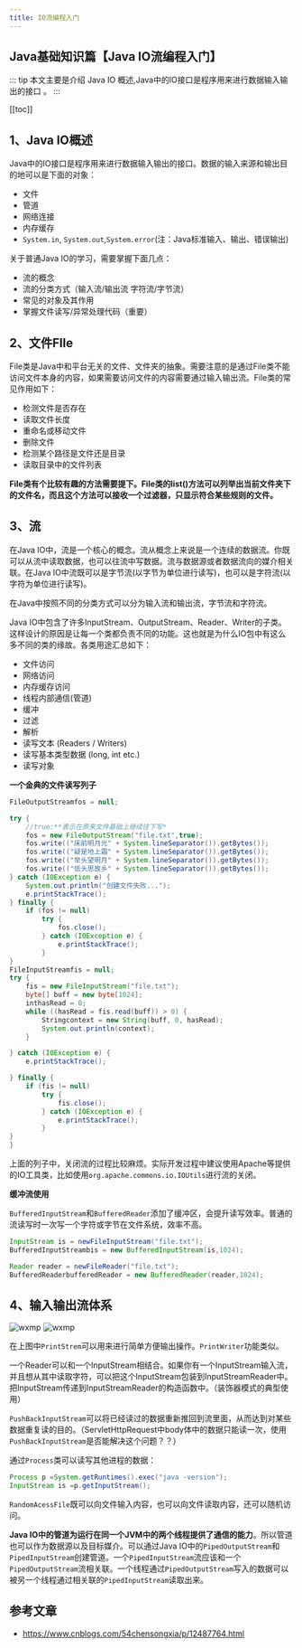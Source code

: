 ```yaml
---
title: IO流编程入门
---
```


## Java基础知识篇【Java IO流编程入门】

::: tip
本文主要是介绍 Java IO 概述,Java中的IO接口是程序用来进行数据输入输出的接口 。
:::

[[toc]]


## 1、Java IO概述
Java中的IO接口是程序用来进行数据输入输出的接口。数据的输入来源和输出目的地可以是下面的对象：

- 文件
- 管道
- 网络连接
- 内存缓存
- `System.in`, `System.out`,`System.error`(注：Java标准输入、输出、错误输出)

关于普通Java IO的学习，需要掌握下面几点：

- 流的概念
- 流的分类方式（输入流/输出流 字符流/字节流）
- 常见的对象及其作用
- 掌握文件读写/异常处理代码（重要）

## 2、文件FIle

File类是Java中和平台无关的文件、文件夹的抽象。需要注意的是通过File类不能访问文件本身的内容，如果需要访问文件的内容需要通过输入输出流。File类的常见作用如下：

- 检测文件是否存在
- 读取文件长度
- 重命名或移动文件
- 删除文件
- 检测某个路径是文件还是目录
- 读取目录中的文件列表

**File类有个比较有趣的方法需要提下。File类的list()方法可以列举出当前文件夹下的文件名，而且这个方法可以接收一个过滤器，只显示符合某些规则的文件。**

## 3、流

在Java IO中，流是一个核心的概念。流从概念上来说是一个连续的数据流。你既可以从流中读取数据，也可以往流中写数据。流与数据源或者数据流向的媒介相关联。在Java IO中流既可以是字节流(以字节为单位进行读写)，也可以是字符流(以字符为单位进行读写)。

在Java中按照不同的分类方式可以分为输入流和输出流，字节流和字符流。

Java IO中包含了许多InputStream、OutputStream、Reader、Writer的子类。这样设计的原因是让每一个类都负责不同的功能。这也就是为什么IO包中有这么多不同的类的缘故。各类用途汇总如下：

- 文件访问
- 网络访问
- 内存缓存访问
- 线程内部通信(管道)
- 缓冲
- 过滤
- 解析
- 读写文本 (Readers / Writers)
- 读写基本类型数据 (long, int etc.)
- 读写对象

**一个金典的文件读写列子**

```java
FileOutputStreamfos = null;

try {
    //true:**表示在原来文件基础上继续往下写*
    fos = new FileOutputStream("file.txt",true);
    fos.write(("床前明月光" + System.lineSeparator()).getBytes());
    fos.write(("疑是地上霜" + System.lineSeparator()).getBytes());
    fos.write(("举头望明月" + System.lineSeparator()).getBytes());
    fos.write(("低头思故乡" + System.lineSeparator()).getBytes());
} catch (IOException e) {
    System.out.println("创建文件失败...");
    e.printStackTrace();
} finally {
    if (fos != null)
        try {
            fos.close();
        } catch (IOException e) {
            e.printStackTrace();
        }
}
FileInputStreamfis = null;
try {
    fis = new FileInputStream("file.txt");
    byte[] buff = new byte[1024];
    inthasRead = 0;
    while ((hasRead = fis.read(buff)) > 0) {
        Stringcontext = new String(buff, 0, hasRead);
        System.out.println(context);
    }

} catch (IOException e) {
    e.printStackTrace();

} finally {
    if (fis != null)
        try {
            fis.close();
        } catch (IOException e) {
            e.printStackTrace();
        }
}
}
```

上面的列子中，关闭流的过程比较麻烦。实际开发过程中建议使用Apache等提供的IO工具类，比如使用`org.apache.commons.io.IOUtils`进行流的关闭。

**缓冲流使用**

`BufferedInputStream`和`BufferedReader`添加了缓冲区，会提升读写效率。普通的流读写时一次写一个字符或字节在文件系统，效率不高。

```java
InputStream is = newFileInputStream("file.txt");
BufferedInputStreambis = new BufferedInputStream(is,1024);

Reader reader = newFileReader("file.txt");
BufferedReaderbufferedReader = new BufferedReader(reader,1024);
```

## 4、输入输出流体系

<img class= "zoom-custom-imgs" :src="$withBase('/assets/img/java/file/intro-1.png')" alt="wxmp">


<img class= "zoom-custom-imgs" :src="$withBase('/assets/img/java/file/intro-2.png')" alt="wxmp">


在上图中`PrintStrem`可以用来进行简单方便输出操作。`PrintWriter`功能类似。

一个Reader可以和一个InputStream相结合。如果你有一个InputStream输入流，并且想从其中读取字符，可以把这个InputStream包装到InputStreamReader中。把InputStream传递到InputStreamReader的构造函数中。（装饰器模式的典型使用）

`PushBackInputStream`可以将已经读过的数据重新推回到流里面，从而达到对某些数据重复读的目的。（ServletHttpRequest中body体中的数据只能读一次，使用`PushBackInputStream`是否能解决这个问题？？）

通过`Process`类可以读写其他进程的数据：

```java
Process p =System.getRuntimes().exec("java -version");
InputStream is =p.getInputStream();
```

`RandomAcessFile`既可以向文件输入内容，也可以向文件读取内容，还可以随机访问。

**Java IO中的管道为运行在同一个JVM中的两个线程提供了通信的能力**。所以管道也可以作为数据源以及目标媒介。可以通过Java IO中的`PipedOutputStream`和`PipedInputStream`创建管道。一个`PipedInputStream`流应该和一个`PipedOutputStream`流相关联。一个线程通过`PipedOutputStream`写入的数据可以被另一个线程通过相关联的`PipedInputStream`读取出来。


## 参考文章
* https://www.cnblogs.com/54chensongxia/p/12487764.html
